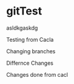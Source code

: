 # gitTest

asldkgaskdg


Testing from Cacla

Changing branches

Differnce Changes

Changes done from cacl

